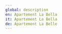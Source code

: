 ```yaml
---
global: description
en: Apartement La Bella
it: Apartement La Bella
de: Apartement La Belle
---
```

